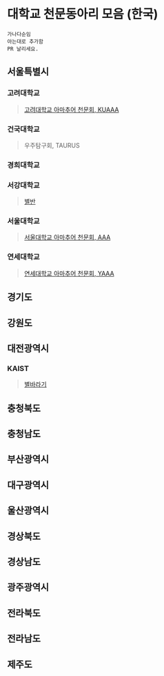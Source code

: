# 대학교 천문동아리 모음 (한국)

``` 
가나다순임
아는대로 추가함
PR 날리세요.
```

## 서울특별시
### 고려대학교
> [고려대학교 아마추어 천문회, KUAAA](https://www.facebook.com/KUAAA1982)

### 건국대학교
> 우주탐구회, TAURUS

### 경희대학교
> 

### 서강대학교
> [별반](https://sogang-astronomy.github.io)

### 서울대학교
> [서울대학교 아마추어 천문회, AAA](https://www.snuaaa.net)

### 연세대학교
> [연세대학교 아마추어 천문회, YAAA](https://www.facebook.com/YAAA1985)

## 경기도

## 강원도

## 대전광역시
### KAIST
> [별바라기](http://starflower.club/)

## 충청북도

## 충청남도

## 부산광역시

## 대구광역시

## 울산광역시

## 경상북도

## 경상남도

## 광주광역시

## 전라북도

## 전라남도

## 제주도
